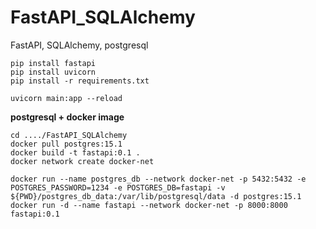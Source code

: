 # FastAPI_SQLAlchemy
FastAPI, SQLAlchemy, postgresql

```
pip install fastapi
pip install uvicorn
pip install -r requirements.txt
```
```
uvicorn main:app --reload
```
**postgresql + docker image**
```
cd ..../FastAPI_SQLAlchemy
docker pull postgres:15.1
docker build -t fastapi:0.1 .
docker network create docker-net

docker run --name postgres_db --network docker-net -p 5432:5432 -e POSTGRES_PASSWORD=1234 -e POSTGRES_DB=fastapi -v ${PWD}/postgres_db_data:/var/lib/postgresql/data -d postgres:15.1
docker run -d --name fastapi --network docker-net -p 8000:8000 fastapi:0.1 
```
